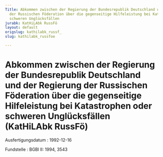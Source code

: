 ```yaml
---
Title: Abkommen zwischen der Regierung der Bundesrepublik Deutschland und der Regierung
  der Russischen Föderation über die gegenseitige Hilfeleistung bei Katastrophen oder
  schweren Unglücksfällen
jurabk: KatHiLAbk RussFö
layout: default
origslug: kathilabk_russf_
slug: kathilabk_russfoe

---
```


# Abkommen zwischen der Regierung der Bundesrepublik Deutschland und der Regierung der Russischen Föderation über die gegenseitige Hilfeleistung bei Katastrophen oder schweren Unglücksfällen (KatHiLAbk RussFö)

Ausfertigungsdatum
:   1992-12-16

Fundstelle
:   BGBl II: 1994, 3543

